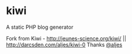 kiwi
====

A static PHP blog generator 

Fork from Kiwi - http://jeunes-science.org/kiwi/ || http://darcsden.com/aljes/kiwi-0
Thanks [@aljes](https://twitter.com/aljes)

